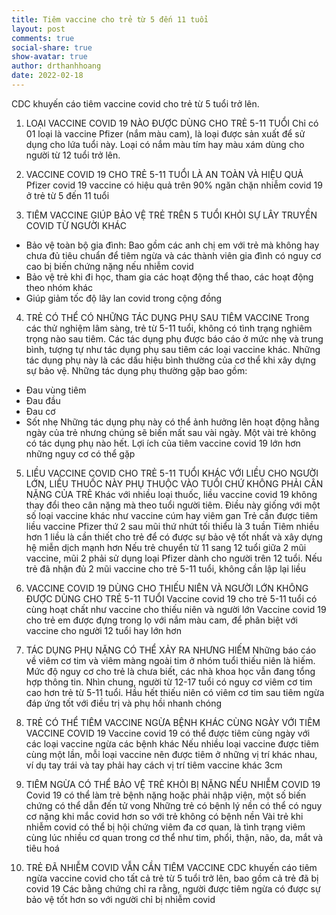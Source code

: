 ```yaml
---
title: Tiêm vaccine cho trẻ từ 5 đến 11 tuổi
layout: post
comments: true
social-share: true
show-avatar: true
author: drthanhhoang
date: 2022-02-18
---
```


CDC khuyến cáo tiêm vaccine covid cho trẻ từ 5 tuổi trở lên.

1. LOẠI VACCINE COVID 19 NÀO ĐƯỢC DÙNG CHO TRẺ 5-11 TUỔI
Chỉ có 01 loại là vaccine Pfizer (nắm màu cam), là loại được sản xuất để sử dụng cho lứa tuổi này. Loại có nắm màu tím hay màu xám dùng cho người từ 12 tuổi trở lên.

2. VACCINE COVID 19 CHO TRẺ 5-11 TUỔI LÀ AN TOÀN VÀ HIỆU QUẢ
Pfizer covid 19 vaccine có hiệu quả trên 90% ngăn chặn nhiễm covid 19 ở trẻ từ 5 đến 11 tuổi

3. TIÊM VACCINE GIÚP BẢO VỆ TRẺ TRÊN 5 TUỔI KHỎI SỰ LÂY TRUYỀN COVID TỪ NGƯỜI KHÁC
- Bảo vệ toàn bộ gia đình: Bao gồm các anh chị em với trẻ mà không hay chưa đủ tiêu chuẩn để tiêm ngừa và các thành viên gia đình có nguy cơ cao bị biến chứng nặng nếu nhiễm covid
- Bảo vệ trẻ khi đi học, tham gia các hoạt động thể thao, các hoạt động theo nhóm khác
- Giúp giảm tốc độ lây lan covid trong cộng đồng
  
4. TRẺ CÓ THỂ CÓ NHỮNG TÁC DỤNG PHỤ SAU TIÊM VACCINE
Trong các thử nghiệm lâm sàng, trẻ từ 5-11 tuổi, không có tình trạng nghiêm trọng nào sau tiêm. Các tác dụng phụ được báo cáo ở mức nhẹ và trung bình, tượng tự như tác dụng phụ sau tiêm các loại vaccine khác. Những tác dụng phụ này là các dấu hiệu bình thường của cơ thể khi xây dựng sự bảo vệ.
Những tác dụng phụ thường gặp bao gồm:
- Đau vùng tiêm
- Đau đầu
- Đau cơ
- Sốt nhẹ
Những tác dụng phụ này có thể ảnh hưởng lên hoạt động hằng ngày của trẻ nhưng chúng sẽ biến mất sau vài ngày. Một vài trẻ không có tác dụng phụ nào hết.
Lợi ích của tiêm vaccine covid 19 lớn hơn những nguy cơ có thể gặp

5. LIỀU VACCINE COVID CHO TRẺ 5-11 TUỔI KHÁC VỚI LIỀU CHO NGƯỜI LỚN, LIỀU THUỐC NÀY PHỤ THUỘC VÀO TUỔI CHỨ KHÔNG PHẢI CÂN NẶNG CỦA TRẺ
Khác với nhiều loại thuốc, liều vaccine covid 19 không thay đổi theo cân nặng mà theo tuổi người tiêm. Điều này giống với một số loại vaccine khác như vaccine cúm hay viêm gan
Trẻ cần được tiêm liều vaccine Pfizer thứ 2 sau mũi thứ nhứt tối thiểu là 3 tuần
Tiêm nhiều hơn 1 liều là cần thiết cho trẻ để có được sự bảo vệ tốt nhất và xây dựng hệ miễn dịch mạnh hơn
Nếu trẻ chuyển từ 11 sang 12 tuổi giữa 2 mũi vaccine, mũi 2 phải sử dụng loại Pfizer dành cho người trên 12 tuổi. Nếu trẻ đã nhận đủ 2 mũi vaccine cho trẻ 5-11 tuổi, không cần lập lại liều

6. VACCINE COVID 19 DÙNG CHO THIẾU NIÊN VÀ NGƯỜI LỚN KHÔNG ĐƯỢC DÙNG CHO TRẺ 5-11 TUỔI
Vaccine covid 19 cho trẻ 5-11 tuổi có cùng hoạt chất như vaccine cho thiếu niên và người lớn
Vaccine covid 19 cho trẻ em được đựng trong lọ với nắm màu cam, để phân biệt với vaccine cho người 12 tuổi hay lớn hơn

7. TÁC DỤNG PHỤ NẶNG CÓ THỂ XẢY RA NHƯNG HIẾM
Những báo cáo về viêm cơ tim và viêm màng ngoài tim ở nhóm tuổi thiếu niên là hiếm. Mức độ nguy cơ cho trẻ là chưa biết, các nhà khoa học vẫn đang tổng hợp thông tin. Nhìn chung, người từ 12-17 tuổi có nguy cơ viêm cơ tim cao hơn trẻ từ 5-11 tuổi. Hầu hết thiếu niên có viêm cơ tim sau tiêm ngừa đáp ứng tốt với điều trị và phụ hồi nhanh chóng

8. TRẺ CÓ THỂ TIÊM VACCINE NGỪA BỆNH KHÁC CÙNG NGÀY VỚI TIÊM VACCINE COVID 19
Vaccine covid 19 có thể được tiêm cùng ngày với các loại vaccine ngừa các bệnh khác
Nếu nhiều loại vaccine được tiêm cùng một lần, mỗi loại vaccine nên được tiêm ở những vị trí khác nhau, ví dụ tay trái và tay phải hay cách vị trí tiêm vaccine khác 3cm

9. TIÊM NGỪA CÓ THỂ BẢO VỆ TRẺ KHỎI BỊ NẶNG NẾU NHIỄM COVID 19
Covid 19 có thể làm trẻ bệnh nặng hoặc phải nhập viện, một số biến chứng có thể dẫn đến tử vong
Những trẻ có bệnh lý nền có thể có nguy cơ nặng khi mắc covid hơn so với trẻ không có bệnh nền
Vài trẻ khi nhiễm covid có thể bị hội chứng viêm đa cơ quan, là tình trạng viêm cùng lúc nhiều cơ quan trong cơ thể như tim, phổi, thận, não, da, mắt và tiêu hoá

10. TRẺ ĐÃ NHIỄM COVID VẪN CẦN TIÊM VACCINE
CDC khuyến cáo tiêm ngừa vaccine covid cho tất cả trẻ từ 5 tuổi trở lên, bao gồm cả trẻ đã bị covid 19
Các bằng chứng chỉ ra rằng, người được tiêm ngừa có được sự bảo vệ tốt hơn so với người chỉ bị nhiễm covid